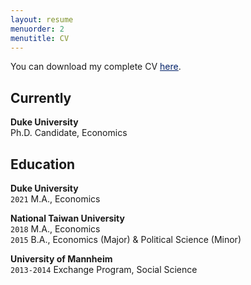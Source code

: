 ```yaml
---
layout: resume
menuorder: 2
menutitle: CV
---
```



You can download my complete CV <a href="https://sungjuwu.github.io/documents/CV_sungjuwu.pdf" target="_blank"><span style="color:#012169"><u>here</u></span></a>.

## Currently

__Duke University__\
Ph.D. Candidate, Economics

## Education
__Duke University__\
`2021`
M.A., Economics

__National Taiwan University__\
`2018`
M.A., Economics\
`2015`
B.A., Economics (Major) & Political Science (Minor)

__University of Mannheim__\
`2013-2014`
Exchange Program, Social Science



<!-- ### Footer

Last updated: April 2022 -->


